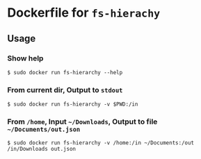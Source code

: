 # Dockerfile for `fs-hierachy`

## Usage

### Show help 
```sh-session
$ sudo docker run fs-hierarchy --help
```

### From current dir, Output to `stdout` 
```sh-session
$ sudo docker run fs-hierarchy -v $PWD:/in
```

### From `/home`, Input `~/Downloads`, Output to file `~/Documents/out.json`
```sh-session
$ sudo docker run fs-hierarchy -v /home:/in ~/Documents:/out /in/Downloads out.json
```